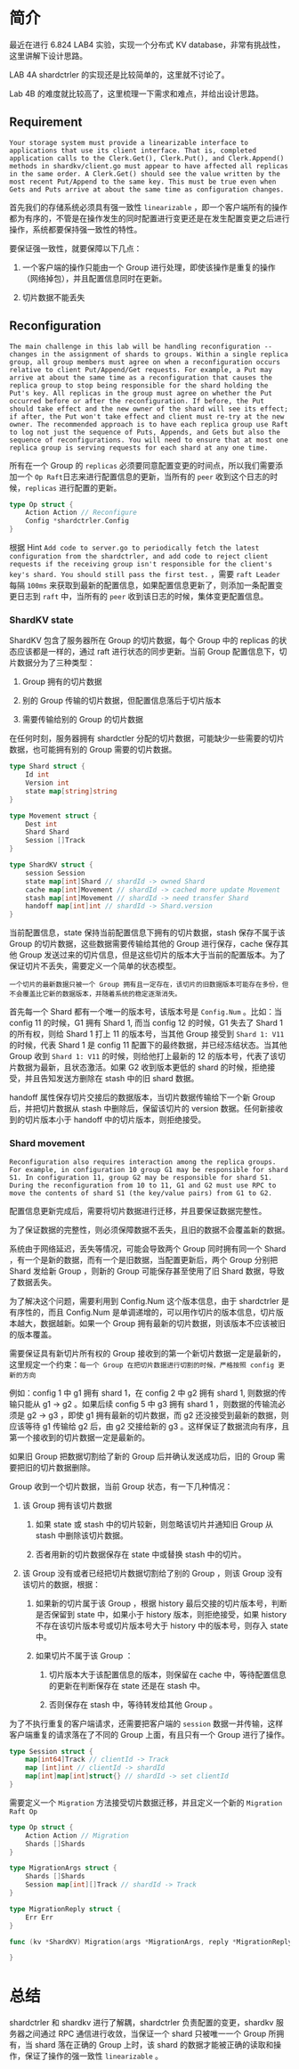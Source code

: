 # 简介

最近在进行 6.824 LAB4 实验，实现一个分布式 KV database，非常有挑战性，这里讲解下设计思路。

LAB 4A shardctrler 的实现还是比较简单的，这里就不讨论了。

Lab 4B 的难度就比较高了，这里梳理一下需求和难点，并给出设计思路。

## Requirement

`Your storage system must provide a linearizable interface to applications that use its client interface. That is, completed application calls to the Clerk.Get(), Clerk.Put(), and Clerk.Append() methods in shardkv/client.go must appear to have affected all replicas in the same order. A Clerk.Get() should see the value written by the most recent Put/Append to the same key. This must be true even when Gets and Puts arrive at about the same time as configuration changes.`

首先我们的存储系统必须具有强一致性 `linearizable` ，即一个客户端所有的操作都为有序的，不管是在操作发生的同时配置进行变更还是在发生配置变更之后进行操作，系统都要保持强一致性的特性。

要保证强一致性，就要保障以下几点：

1. 一个客户端的操作只能由一个 Group 进行处理，即使该操作是重复的操作（网络掉包），并且配置信息同时在更新。

2. 切片数据不能丢失

## Reconfiguration

`The main challenge in this lab will be handling reconfiguration -- changes in the assignment of shards to groups. Within a single replica group, all group members must agree on when a reconfiguration occurs relative to client Put/Append/Get requests. For example, a Put may arrive at about the same time as a reconfiguration that causes the replica group to stop being responsible for the shard holding the Put's key. All replicas in the group must agree on whether the Put occurred before or after the reconfiguration. If before, the Put should take effect and the new owner of the shard will see its effect; if after, the Put won't take effect and client must re-try at the new owner. The recommended approach is to have each replica group use Raft to log not just the sequence of Puts, Appends, and Gets but also the sequence of reconfigurations. You will need to ensure that at most one replica group is serving requests for each shard at any one time.`

所有在一个 Group 的 `replicas` 必须要同意配置变更的时间点，所以我们需要添加一个 `Op Raft`日志来进行配置信息的更新，当所有的 `peer` 收到这个日志的时候，`replicas` 进行配置的更新。

```go
type Op struct {
    Action Action // Reconfigure
    Config *shardctrler.Config
}
```

根据 Hint `Add code to server.go to periodically fetch the latest configuration from the shardctrler, and add code to reject client requests if the receiving group isn't responsible for the client's key's shard. You should still pass the first test.` ，需要 `raft Leader` 每隔 `100ms` 来获取到最新的配置信息，如果配置信息更新了，则添加一条配置变更日志到 `raft` 中，当所有的 `peer` 收到该日志的时候，集体变更配置信息。

### ShardKV state

ShardKV 包含了服务器所在 Group 的切片数据，每个 Group 中的 replicas 的状态应该都是一样的，通过 raft 进行状态的同步更新。当前 Group 配置信息下，切片数据分为了三种类型：

1. Group 拥有的切片数据

2. 别的 Group 传输的切片数据，但配置信息落后于切片版本

3. 需要传输给别的 Group 的切片数据

在任何时刻，服务器拥有 shardctler 分配的切片数据，可能缺少一些需要的切片数据，也可能拥有别的 Group 需要的切片数据。

```go
type Shard struct {
    Id int
    Version int
    state map[string]string
}

type Movement struct {
    Dest int
    Shard Shard
    Session []Track
}

type ShardKV struct {
    session Session
    state map[int]Shard // shardId -> owned Shard
    cache map[int]Movement // shardId -> cached more update Movement
    stash map[int]Movement // shardId -> need transfer Shard
    handoff map[int]int // shardId -> Shard.version
}
```

当前配置信息，state 保持当前配置信息下拥有的切片数据，stash 保存不属于该 Group 的切片数据，这些数据需要传输给其他的 Group 进行保存，cache 保存其他 Group 发送过来的切片信息，但是这些切片的版本大于当前的配置版本。为了保证切片不丢失，需要定义一个简单的状态模型。

`一个切片的最新数据只被一个 Group 拥有且一定存在，该切片的旧数据版本可能存在多份，但不会覆盖比它新的数据版本，并随着系统的稳定逐渐消失。`

首先每一个 Shard 都有一个唯一的版本号，该版本号是 `Config.Num` 。比如：当 config 11 的时候，G1 拥有 Shard 1, 而当 config 12 的时候，G1 失去了 Shard 1 的所有权，则给 Shard 1 打上 11 的版本号，当其他 Group 接受到 `Shard 1: V11` 的时候，代表 Shard 1 是 config 11 配置下的最终数据，并已经冻结状态。当其他 Group 收到 `Shard 1: V11` 的时候，则给他打上最新的 12 的版本号，代表了该切片数据为最新，且状态激活。如果 G2  收到版本更低的 shard 的时候，拒绝接受，并且告知发送方删除在 stash 中的旧 shard 数据。

handoff 属性保存切片交接后的数据版本，当切片数据传输给下一个新 Group 后，并把切片数据从 stash 中删除后，保留该切片的 version 数据。任何新接收到的切片版本小于 handoff 中的切片版本，则拒绝接受。

### Shard movement

`Reconfiguration also requires interaction among the replica groups. For example, in configuration 10 group G1 may be responsible for shard S1. In configuration 11, group G2 may be responsible for shard S1. During the reconfiguration from 10 to 11, G1 and G2 must use RPC to move the contents of shard S1 (the key/value pairs) from G1 to G2.`

配置信息更新完成后，需要将切片数据进行迁移，并且要保证数据完整性。

为了保证数据的完整性，则必须保障数据不丢失，且旧的数据不会覆盖新的数据。

系统由于网络延迟，丢失等情况，可能会导致两个 Group 同时拥有同一个 Shard ，有一个是新的数据，而有一个是旧数据，当配置更新后，两个 Group 分别把 Shard 发给新 Group ，则新的 Group 可能保存甚至使用了旧 Shard 数据，导致了数据丢失。

为了解决这个问题，需要利用到 Config.Num 这个版本信息，由于 shardctrler 是有序性的，而且 Config.Num 是单调递增的，可以用作切片的版本信息，切片版本越大，数据越新。如果一个 Group 拥有最新的切片数据，则该版本不应该被旧的版本覆盖。

需要保证具有新切片所有权的 Group 接收到的第一个新切片数据一定是最新的，这里规定一个约束：`每一个 Group 在把切片数据进行切割的时候，严格按照 config 更新的方向`

例如：config 1 中 g1 拥有 shard 1，在 config 2 中 g2 拥有 shard 1, 则数据的传输只能从 g1 -> g2 。如果后续 config 5 中 g3 拥有 shard 1 ，则数据的传输流必须是 g2 -> g3 ，即使 g1 拥有最新的切片数据，而 g2 还没接受到最新的数据，则应该等待 g1 传输给 g2 后，由 g2 交接给新的 g3 。这样保证了数据流向有序，且第一个接收到的切片数据一定是最新的。

如果旧 Group 把数据切割给了新的 Group 后并确认发送成功后，旧的 Group 需要把旧的切片数据删除。

Group 收到一个切片数据，当前 Group 状态，有一下几种情况：

1. 该 Group 拥有该切片数据
   
   1. 如果 state 或 stash 中的切片较新，则忽略该切片并通知旧 Group 从 stash 中删除该切片数据。
   
   2. 否者用新的切片数据保存在 state 中或替换 stash 中的切片。

2. 该 Group 没有或者已经把切片数据切割给了别的 Group ，则该 Group 没有该切片的数据，根据：
   
   1. 如果新的切片属于该 Group ，根据 history 最后交接的切片版本号，判断是否保留到 state 中，如果小于 history 版本，则拒绝接受，如果 history 不存在该切片版本号或切片版本号大于 history 中的版本号，则存入 state 中。
   
   2. 如果切片不属于该 Group ：
      
      1. 切片版本大于该配置信息的版本，则保留在 cache 中，等待配置信息的更新在判断保存在 state 还是在 stash 中。
      
      2. 否则保存在 stash 中，等待转发给其他 Group 。

为了不执行重复的客户端请求，还需要把客户端的 `session` 数据一并传输，这样客户端重复的请求落在了不同的 Group 上面，有且只有一个 Group 进行了操作。

```go
type Session struct {
    map[int64]Track // clientId -> Track
    map [int]int // clientId -> shardId
    map[int]map[int]struct{} // shardId -> set clientId
}
```

需要定义一个 `Migration` 方法接受切片数据迁移，并且定义一个新的 `Migration Raft Op` 

```go
type Op struct {
    Action Action // Migration
    Shards []Shards
}

type MigrationArgs struct {
    Shards []Shards
    Session map[int][]Track // shardId -> Track
}

type MigrationReply struct {
    Err Err
}

func (kv *ShardKV) Migration(args *MigrationArgs, reply *MigrationReply) {

}
```

# 总结

shardctrler 和 shardkv 进行了解耦，shardctrler 负责配置的变更，shardkv 服务器之间通过 RPC 通信进行收敛，当保证一个 shard 只被唯一一个 Group 所拥有，当 shard 落在正确的 Group 上时，该 shard 的数据才能被正确的读取和操作，保证了操作的强一致性 `linearizable` 。

